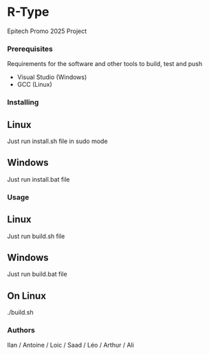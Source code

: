 # R-Type

Epitech Promo 2025 Project

### Prerequisites

Requirements for the software and other tools to build, test and push 
- Visual Studio (Windows)
- GCC (Linux)

### Installing

## Linux
Just run install.sh file in sudo mode

## Windows
Just run install.bat file

### Usage

## Linux
Just run build.sh file

## Windows
Just run build.bat file

## On Linux

./build.sh 

### Authors

Ilan / Antoine / Loic / Saad / Léo / Arthur / Ali
